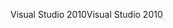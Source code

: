<span data-ttu-id="f10ac-101">Visual Studio 2010</span><span class="sxs-lookup"><span data-stu-id="f10ac-101">Visual Studio 2010</span></span>